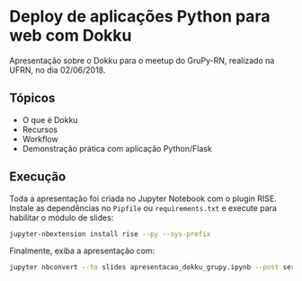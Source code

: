 # Deploy de aplicações Python para web com Dokku

Apresentação sobre o Dokku para o meetup do GruPy-RN, realizado na UFRN, no dia 02/06/2018.

## Tópicos
 - O que é Dokku
 - Recursos
 - Workflow
 - Demonstração prática com aplicação Python/Flask

## Execução

Toda a apresentação foi criada no Jupyter Notebook com o plugin RISE. Instale as dependências no `Pipfile` ou `requirements.txt` e execute para habilitar o módulo de slides:

```bash
jupyter-nbextension install rise --py --sys-prefix
```

Finalmente, exiba a apresentação com:

```bash
jupyter nbconvert --to slides apresentacao_dokku_grupy.ipynb --post serve
```

